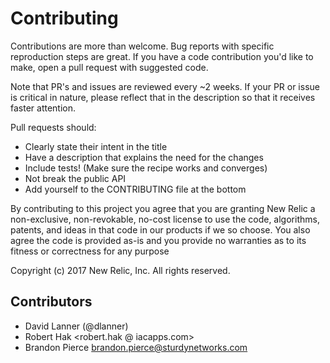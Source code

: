 # Contributing

Contributions are more than welcome. Bug reports with specific reproduction steps are great. If you have a code contribution you'd like to make, open a pull request with suggested code.

Note that PR's and issues are reviewed every ~2 weeks. If your PR or issue is critical in nature, please reflect that in the description so that it receives faster attention.

Pull requests should:
- Clearly state their intent in the title
- Have a description that explains the need for the changes
- Include tests! (Make sure the recipe works and converges)
- Not break the public API
- Add yourself to the CONTRIBUTING file at the bottom

By contributing to this project you agree that you are granting New Relic a non-exclusive, non-revokable, no-cost license to use the code, algorithms, patents, and ideas in that code in our products if we so choose. You also agree the code is provided as-is and you provide no warranties as to its fitness or correctness for any purpose

Copyright (c) 2017 New Relic, Inc. All rights reserved.

## Contributors

* David Lanner (@dlanner)
* Robert Hak <robert.hak @ iacapps.com>
* Brandon Pierce <brandon.pierce@sturdynetworks.com>
